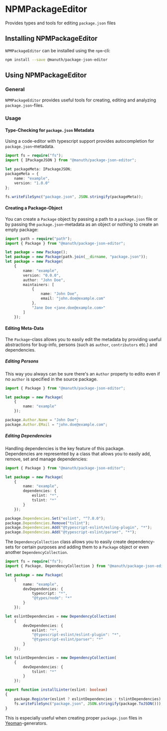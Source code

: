 # NPMPackageEditor
Provides types and tools for editing `package.json` files

## Installing NPMPackageEditor
`NPMPackageEditor` can be installed using the `npm`-cli:
```bash
npm install --save @manuth/package-json-editor
```

## Using NPMPackageEditor
### General
`NPMPackageEditor` provides useful tools for creating, editing and analyzing `package.json`-files.

### Usage
#### Type-Checking for `package.json` Metadata
Using a code-editor with typescript support provides autocompletion for `package.json`-metadata.

```ts
import fs = require("fs");
import { IPackageJSON } from "@manuth/package-json-editor";

let packageMeta: IPackageJSON;
packageMeta = {
    name: "example",
    version: "1.0.0"
};

fs.writeFileSync("package.json", JSON.stringify(packageMeta));
```


#### Creating a Package-Object
You can create a `Package` object by passing a path to a `package.json` file or by passing the `package.json`-metadata as an object or nothing to create an empty package:

```ts
import path = require("path");
import { Package } from "@manuth/package-json-editor";

let package = new Package();
let package = new Package(path.join(__dirname, "package.json"));
let package = new Package(
    {
        name: "example",
        version: "0.0.0",
        author: "John Doe",
        maintainers: [
            {
                name: "John Doe",
                email: "john.doe@example.com"
            },
            "Jane Doe <jane.doe@example.com>"
        ]
    });
```

#### Editing Meta-Data
The `Package`-class allows you to easily edit the metadata by providing useful abstractions for bug-info, persons (such as `author`, `contributors` etc.) and dependencies.

##### Editing Persons
This way you always can be sure there's an `Author` property to edito even if no `author` is specified in the source package.

```ts
import { Package } from "@manuth/package-json-editor";

let package = new Package(
    {
        name: "example"
    });

package.Author.Name = "John Doe";
package.Author.EMail = "john.doe@example.com";
```

##### Editing Dependencies
Handling dependencies is the key feature of this package.  
Dependencies are represented by a class that allows you to easily add, remove, set and manage dependencies:

```ts
import { Package } from "@manuth/package-json-editor";

let package = new Package(
    {
        name: "example",
        dependencies: {
            eslint: "*",
            tslint: "*"
        }
    });

package.Dependencies.Set("eslint", "^7.0.0");
package.Dependencies.Remove("tslint");
package.Dependencies.Add("@typescript-eslint/esling-plugin", "*");
package.Dependencies.Add("@typescript-eslint/parser", "*");
```

The `DependencyCollection` class allows you to easily create dependency-sets for certain purposes and adding them to a `Package` object or even another `DependencyCollection`.

```ts
import fs = require("fs");
import { Package, DependencyCollection } from "@manuth/package-json-editor";

let package = new Package(
    {
        name: "example",
        devDependencies: {
            typescript: "*",
            "@types/node": "*"
        }
    });

let eslintDependencies = new DependencyCollection(
    {
        devDependencies: {
            eslint: "*",
            "@typescript-eslint/eslint-plugin": "*",
            "@typescript-eslint/parser": "*"
        }
    });

let tslintDependencies = new DependencyCollection(
    {
        devDependencies: {
            tslint: "*"
        }
    });

export function installLinter(eslint: boolean)
{
    package.Register(eslint ? eslintDependencies : tslintDependencies);
    fs.writeFileSync("package.json", JSON.stringify(package.ToJSON()));
}
```

This is especially useful when creating proper `package.json` files in [Yeoman]-generators.

<!--- References -->
[Yeoman]: https://yeoman.io/
